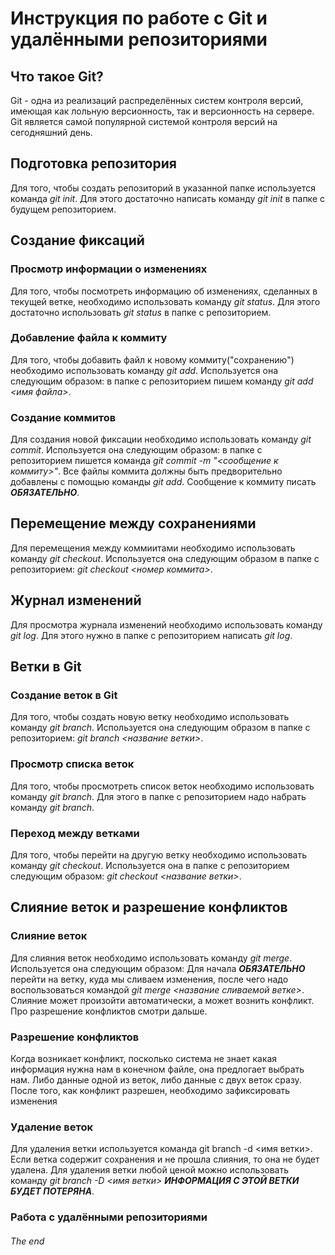 # Инструкция по работе с Git и удалёнными репозиториями

## Что такое Git?

Git - одна из реализаций распределённых систем контроля версий, имеющая как лольную версионность, так и версионность на сервере. Git является самой популярной системой контроля версий на сегодняшний день.

## Подготовка репозитория

Для того, чтобы создать репозиторий в указанной папке используется команда *git init*. Для этого достаточно написать команду *git init* в папке с будущем репозиторием.

## Создание фиксаций

### Просмотр информации о изменениях

Для того, чтобы посмотреть информацию об изменениях, сделанных в текущей ветке, необходимо использовать команду *git status*. Для этого достаточно использовать *git status* в папке с репозиторием.

### Добавление файла к коммиту

Для того, чтобы добавить файл к новому коммиту("сохранению") необходимо использовать команду *git add*. Используется она следующим образом: в папке с репозиторием пишем команду *git add <имя файла>*.

### Создание коммитов

Для создания новой фиксации необходимо использовать команду *git commit*. Используется она следующим образом: в папке с репозиторием пишется команда *git commit -m "<сообщение к коммиту>"*. Все файлы коммита должны быть предворительно добавлены с помощью команды *git add*. Сообщение к коммиту писать ***ОБЯЗАТЕЛЬНО***.

## Перемещение между сохранениями

Для перемещения между коммиитами необходимо использовать команду *git checkout*. Используется она следующим образом в папке с репозиторием: *git checkout <номер коммита>*.

## Журнал изменений

Для просмотра журнала изменений необходимо использовать команду *git log*. Для этого нужно в папке с репозиторием написать *git log*.

## Ветки в Git

### Создание веток в Git

Для того, чтобы создать новую ветку необходимо использовать команду *git branch*. Используется она следующим образом в папке с репозиторием: *git branch <название ветки>*.

### Просмотр списка веток

Для того, чтобы просмотреть список веток необходимо использовать команду *git branch*. Для этого в папке с репозиторием надо набрать команду *git branch*.

### Переход между ветками

Для того, чтобы перейти на другую ветку необходимо использовать команду *git checkout*. Используется она в папке с репозиторием следующим образом: *git checkout <название ветки>*.

## Слияние веток и разрешение конфликтов

### Слияние веток

Для слияния веток необходимо использовать команду *git merge*. Используется она следующим образом: Для начала ***ОБЯЗАТЕЛЬНО*** перейти на ветку, куда мы сливаем изменения, после чего надо воспользоваться командой *git merge <название сливаемой ветке>*. Слияние может произойти автоматически, а может вознить конфликт. Про разрешение конфликтов смотри дальше.

### Разрешение конфликтов

Когда возникает конфликт, посколько система не знает какая информация нужна нам в конечном файле, она предлогает выбрать нам. Либо данные одной из веток, либо данные с двух веток сразу. После того, как конфликт разрешен, необходимо зафиксировать изменения

### Удаление веток

Для удаления ветки используется команда git branch -d <имя ветки>. Если ветка содержит сохранения и не прошла слияния, то она не будет удалена. Для удаления ветки любой ценой можно использовать команду *git branch -D <имя ветки>* ***ИНФОРМАЦИЯ С ЭТОЙ ВЕТКИ БУДЕТ ПОТЕРЯНА***.

### Работа с удалёнными репозиториями

###### The end

